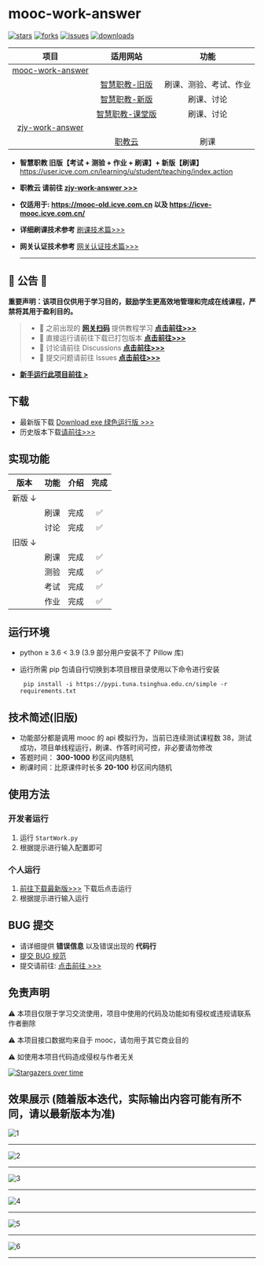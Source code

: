 # mooc-work-answer

[![stars](https://img.shields.io/github/stars/11273/mooc-work-answer)](https://github.com/11273/mooc-work-answer)
[![forks](https://img.shields.io/github/forks/11273/mooc-work-answer)](https://github.com/11273/mooc-work-answer)
[![issues](https://img.shields.io/github/issues/11273/mooc-work-answer)](https://github.com/11273/mooc-work-answer/issues)
[![downloads](https://img.shields.io/github/downloads/11273/mooc-work-answer/total)](https://github.com/11273/mooc-work-answer/releases)
<!-- [![visitors](https://visitor-badge.glitch.me/badge?page_id=11273.mooc-work-answer)](https://github.com/11273/mooc-work-answer) -->


|                             项目                              |                                       适用网站                                       |          功能          |
| :-----------------------------------------------------------: | :----------------------------------------------------------------------------------: | :--------------------: |
| [mooc-work-answer](https://github.com/11273/mooc-work-answer) |                                                                                      |                        |
|                                                               |                    [智慧职教-旧版](https://mooc-old.icve.com.cn)                     | 刷课、测验、考试、作业 |
|                                                               |                    [智慧职教-新版](https://icve-mooc.icve.com.cn)                    |       刷课、讨论       |
|                                                               | [智慧职教-课堂版](https://user.icve.com.cn/learning/u/student/teaching/index.action) |       刷课、讨论       |
|  [zjy-work-answer](https://github.com/11273/zjy-work-answer)  |                                                                                      |                        |
|                                                               |                    [职教云](https://zjy2.icve.com.cn/study/index)                    |          刷课          |

- **智慧职教 旧版【考试 + 测验 + 作业 + 刷课】+ 新版【刷课】**
  <https://user.icve.com.cn/learning/u/student/teaching/index.action>
- **职教云 请前往 [zjy-work-answer >>>](https://github.com/11273/zjy-work-answer)**

- **仅适用于: <https://mooc-old.icve.com.cn> 以及 <https://icve-mooc.icve.com.cn/>**

- **详细刷课技术参考** [刷课技术篇>>>](https://www.52pojie.cn/thread-1338063-1-1.html)

- **网关认证技术参考** [网关认证技术篇>>>](https://www.52pojie.cn/thread-1713942-1-1.html)

  ***

## 🎄 公告 🎄

**重要声明：该项目仅供用于学习目的，鼓励学生更高效地管理和完成在线课程，严禁将其用于盈利目的。**

> - 🎉 之前出现的 **[网关扫码](http://u6e.cn/dnDP0)** 提供教程学习 **[点击前往>>>](https://www.52pojie.cn/thread-1713942-1-1.html)**
> - 📢 直接运行请前往下载已打包版本 **[点击前往>>>](https://github.com/11273/mooc-work-answer/releases)**
> - 📣 讨论请前往 Discussions **[点击前往>>>](https://github.com/11273/mooc-work-answer/discussions)**
> - 📣 提交问题请前往 Issues **[点击前往>>>](https://github.com/11273/mooc-work-answer/issues)**

- **[新手运行此项目前往 >](REAEME_RUN.md)**

## 下载

- 最新版下载 [Download exe 绿色运行版 >>>](https://github.com/11273/mooc-work-answer/releases/tag/v2.1.10)
- 历史版本下载[请前往>>>](https://github.com/11273/mooc-work-answer/releases)

## 实现功能

| 版本   | 功能 | 介绍 | 完成 |
| ------ | :--: | :--: | :--: |
| 新版 ↓ |      |      |      |
|        | 刷课 | 完成 |  ✅  |
|        | 讨论 | 完成 |  ✅  |
| 旧版 ↓ |      |      |      |
|        | 刷课 | 完成 |  ✅  |
|        | 测验 | 完成 |  ✅  |
|        | 考试 | 完成 |  ✅  |
|        | 作业 | 完成 |  ✅  |

## 运行环境

- python ≥ 3.6 < 3.9 (3.9 部分用户安装不了 Pillow 库)
- 运行所需 pip 包请自行切换到本项目根目录使用以下命令进行安装

  ```pip
   pip install -i https://pypi.tuna.tsinghua.edu.cn/simple -r requirements.txt
  ```

## 技术简述(旧版)

- 功能部分都是调用 mooc 的 api 模拟行为，当前已连续测试课程数 38，测试成功，项目单线程运行，刷课、作答时间可控，非必要请勿修改
- 答题时间： **300-1000** 秒区间内随机
- 刷课时间：比原课件时长多 **20-100** 秒区间内随机

## 使用方法

### 开发者运行

1. 运行 `StartWork.py`
2. 根据提示进行输入配置即可

### 个人运行

1. [前往下载最新版>>>](https://github.com/11273/mooc-work-answer/releases) 下载后点击运行
2. 根据提示进行输入运行

## BUG 提交

- 请详细提供 **错误信息** 以及错误出现的 **代码行**
- [提交 BUG 规范](https://github.com/11273/mooc-work-answer/issues/22)
- 提交请前往: [点击前往 >>>](https://github.com/11273/mooc-work-answer/issues/new)

## 免责声明

⚠️ 本项目仅限于学习交流使用，项目中使用的代码及功能如有侵权或违规请联系作者删除

⚠️ 本项目接口数据均来自于 mooc，请勿用于其它商业目的

⚠️ 如使用本项目代码造成侵权与作者无关

[![Stargazers over time](https://starchart.cc/11273/mooc-work-answer.svg)](https://github.com/11273/mooc-work-answer)

## 效果展示 (随着版本迭代，实际输出内容可能有所不同，请以最新版本为准)

![1](./images/1.jpg)

---

![2](./images/2.jpg)

---

![3](./images/3.jpg)

---

![4](./images/4.jpg)

---

![5](./images/5.jpg)

---

![6](./images/6.jpg)

---
